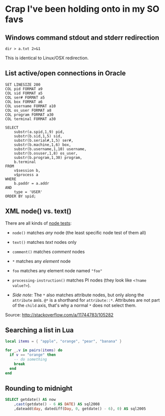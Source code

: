 # Crap I've been holding onto in my SO favs

## Windows command stdout and stderr redirection

```dos
dir > a.txt 2>&1
```

This is identical to Linux/OSX redirection.

## List active/open connections in Oracle

```sqlpl
SET LINESIZE 200
COL pid FORMAT a9
COL sid FORMAT a5
COL ser# FORMAT a5
COL box FORMAT a6
COL username FORMAT a10
COL os_user FORMAT a8
COL program FORMAT a30
COL terminal FORMAT a30

SELECT
    substr(a.spid,1,9) pid,
    substr(b.sid,1,5) sid,
    substr(b.serial#,1,5) ser#,
    substr(b.machine,1,6) box,
    substr(b.username,1,10) username,
    substr(b.osuser,1,8) os_user,
    substr(b.program,1,30) program,
    b.terminal
FROM
    v$session b,
    v$process a
WHERE
    b.paddr = a.addr
AND
    type = 'USER'
ORDER BY spid;
```

## XML node() vs. text()

There are all kinds of [node tests][1]:

- `node()` matches *any* node (the least specific node test of them all)
- `text()` matches *text* nodes only
- `comment()` matches *comment* nodes
- `*` matches any *element* node
- `foo` matches any element node named `"foo"`
- `processing-instruction()` matches PI nodes (they look like `<?name value?>`).
- *Side note:* The `*` also matches attribute nodes, but only along the `attribute` axis. `@*` is a shorthand for `attribute::*`. Attributes are not part of the `child` axis, that's why a normal `*` does not select them.

  
  [1]: http://www.w3.org/TR/xpath/#node-tests

Source: http://stackoverflow.com/a/11744783/105282

## Searching a list in Lua

```lua
local items = { "apple", "orange", "pear", "banana" }

for _,v in pairs(items) do
  if v == "orange" then
    -- do something
    break
  end
end
```

## Rounding to midnight

```sql
SELECT getdate() AS now
	,cast(getdate() - 6 AS DATE) AS sql2008
	,dateadd(day, datediff(Day, 0, getdate() - 6), 0) AS sql2005
```

